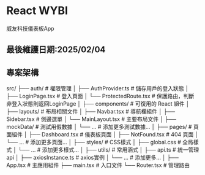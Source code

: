 # React WYBI

威友科技儀表板App

## 最後維護日期:2025/02/04

## 專案架構

src/
├── auth/                   # 權限管理
│   ├── AuthProvider.ts     # 儲存用戶的登入狀態
│   ├── LoginPage.tsx       # 登入頁面
│   └── ProtectedRoute.tsx  # 保護路由，判斷非登入狀態則返回LoginPage
│
├── components/             # 可復用的 React 組件
│
├── layouts/                # 布局相關文件
│   ├── Navbar.tsx          # 導航欄組件
│   ├── Sidebar.tsx         # 側邊選單
│   └── MainLayout.tsx      # 主要布局文件
│
├── mockData/               # 測試用假數據
│   └── ...                 # 添加更多測試數據...
│
├── pages/                  # 頁面組件
│   ├── Dashboard.tsx       # 儀表板頁面
│   ├── NotFound.tsx        # 404 頁面
│   └── ...                 # 添加更多頁面...
│
├── styles/                 # CSS樣式
│   ├── global.css          # 全局樣式
│   └── ...                 # 添加更多樣式...
│
├── utils/                  # 常用涵式
│   ├── api.ts              # 統一管理api
│   ├── axiosInstance.ts    # axios實例
│   └── ...                 # 添加更多...
│
├── App.tsx                 # 主應用組件
├── main.tsx                # 入口文件
└── Router.tsx              # 管理路由
